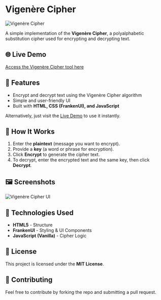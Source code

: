 # Vigenère Cipher

![Vigenère Cipher](https://img.shields.io/badge/Vigenere-Cipher-blue.svg)

A simple implementation of the **Vigenère Cipher**, a polyalphabetic substitution cipher used for encrypting and decrypting text.

## 🌐 Live Demo
[Access the Vigenère Cipher tool here](https://johnpraise247.github.io/Vigenere-Cipher/)

## 📌 Features
- Encrypt and decrypt text using the Vigenère Cipher algorithm
- Simple and user-friendly UI
- Built with **HTML, CSS (FrankenUI), and JavaScript**

Alternatively, just visit the [Live Demo](https://johnpraise247.github.io/Vigenere-Cipher/) to use it instantly.

## 📖 How It Works
1. Enter the **plaintext** (message you want to encrypt).
2. Provide a **key** (a word or phrase for encryption).
3. Click **Encrypt** to generate the cipher text.
4. To decrypt, enter the encrypted text and the same key, then click **Decrypt**.

## 🖼️ Screenshots
![Vigenère Cipher UI](https://via.placeholder.com/800x400?text=Screenshot+Placeholder)

## 🚀 Technologies Used
- **HTML5** - Structure
- **FrankenUI** - Styling & UI Components
- **JavaScript (Vanilla)** - Cipher Logic

## 📜 License
This project is licensed under the **MIT License**.

## 🤝 Contributing
Feel free to contribute by forking the repo and submitting a pull request.

